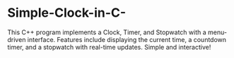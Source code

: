 # Simple-Clock-in-C-
This C++ program implements a Clock, Timer, and Stopwatch with a menu-driven interface. Features include displaying the current time, a countdown timer, and a stopwatch with real-time updates.  Simple and interactive!

